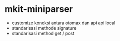 # mkit-miniparser

- customize koneksi antara otomax dan api api local
- standarisasi methode signature
- standarisasi method get / post

